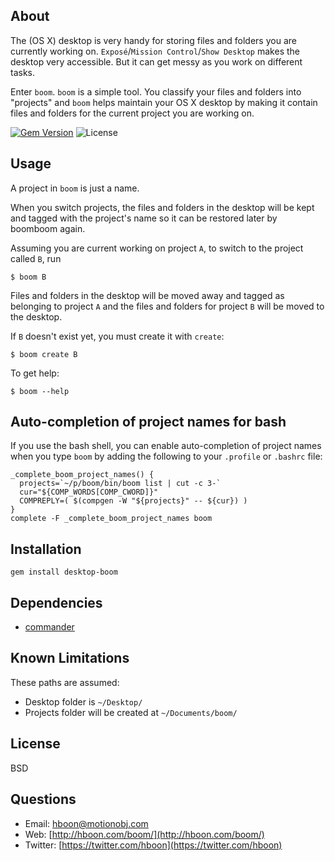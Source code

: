 About
---
The (OS X) desktop is very handy for storing files and folders you are currently working on. `Exposé`/`Mission Control`/`Show Desktop` makes the desktop very accessible. But it can get messy as you work on different tasks.

Enter `boom`. `boom` is a simple tool. You classify your files and folders into "projects" and `boom` helps maintain your OS X desktop by making it contain files and folders for the current project you are working on.

[![Gem Version](https://badge.fury.io/rb/desktop-boom.svg)](https://badge.fury.io/rb/desktop-boom)
![License](https://img.shields.io/github/license/hboon/boom.svg)

Usage
---
A project in `boom` is just a name.

When you switch projects, the files and folders in the desktop will be kept and tagged with the project's name so it can be restored later by boomboom again.

Assuming you are current working on project `A`, to switch to the project called `B`, run

```
$ boom B
```

Files and folders in the desktop will be moved away and tagged as belonging to project `A` and the files and folders for project `B` will be moved to the desktop.

If `B` doesn't exist yet, you must create it with `create`:

```
$ boom create B
```

To get help:

```
$ boom --help
```

Auto-completion of project names for bash
---
If you use the bash shell, you can enable auto-completion of project names when you type `boom` by adding the following to your `.profile` or `.bashrc` file:

```
_complete_boom_project_names() {
  projects=`~/p/boom/bin/boom list | cut -c 3-`
  cur="${COMP_WORDS[COMP_CWORD]}"
  COMPREPLY=( $(compgen -W "${projects}" -- ${cur}) )
}
complete -F _complete_boom_project_names boom
```

Installation
---
`gem install desktop-boom`

Dependencies
---
* [commander](https://github.com/tj/commander)

Known Limitations
---
These paths are assumed:

* Desktop folder is  `~/Desktop/`
* Projects folder will be created at `~/Documents/boom/`

License
---
BSD

Questions
---
* Email: [hboon@motionobj.com](mailto:hboon@motionobj.com)
* Web: [http://hboon.com/boom/](http://hboon.com/boom/)
* Twitter: [https://twitter.com/hboon](https://twitter.com/hboon)
